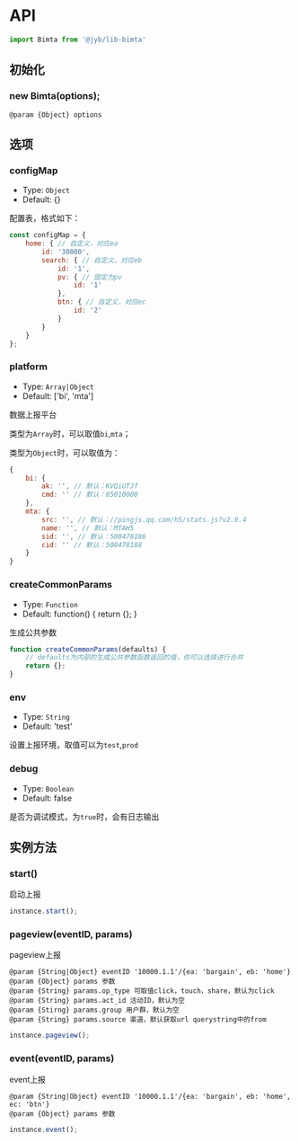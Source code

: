 # API

```javascript
import Bimta from '@jyb/lib-bimta'
```

## 初始化

### new Bimta(options);

```jsdoc
@param {Object} options
```

## 选项

### configMap
- Type: `Object`
- Default: {}

配置表，格式如下：

```javascript
const configMap = {
    home: { // 自定义，对应ea
        id: '30000',
        search: { // 自定义，对应eb
            id: '1',
            pv: { // 固定为pv
                id: '1'
            },
            btn: { // 自定义，对应ec
                id: '2'
            }
        }
    }
};
```

### platform
- Type: `Array|Object`
- Default: ['bi', 'mta']

数据上报平台

类型为`Array`时，可以取值`bi`,`mta`；

类型为`Object`时，可以取值为：

```javascript
{
    bi: {
        ak: '', // 默认：KVQiUTJf
        cmd: '' // 默认：65010000
    },
    mta: {
        src: '', // 默认：//pingjs.qq.com/h5/stats.js?v2.0.4
        name: '', // 默认：MTAH5
        sid: '', // 默认：500478186
        cid: '' // 默认：500478188
    }
}
```

### createCommonParams
- Type: `Function`
- Default: function() { return {}; }

生成公共参数

```javascript
function createCommonParams(defaults) {
    // defaults为内部的生成公共参数函数返回的值，你可以选择进行合并
    return {};
}
```

### env
- Type: `String`
- Default: 'test'

设置上报环境，取值可以为`test`,`prod`

### debug
- Type: `Boolean`
- Default: false

是否为调试模式，为`true`时，会有日志输出

## 实例方法

### start()

启动上报

```javascript
instance.start();
```

### pageview(eventID, params)

pageview上报

```jsdoc
@param {String|Object} eventID '10000.1.1'/{ea: 'bargain', eb: 'home'}
@param {Object} params 参数
@param {String} params.op_type 可取值click，touch，share，默认为click
@param {String} params.act_id 活动ID，默认为空
@param {Stirng} params.group 用户群，默认为空
@param {String} params.source 渠道，默认获取url querystring中的from
```

```javascript
instance.pageview();
```

### event(eventID, params)

event上报

```jsdoc
@param {String|Object} eventID '10000.1.1'/{ea: 'bargain', eb: 'home', ec: 'btn'}
@param {Object} params 参数
```

```javascript
instance.event();
```